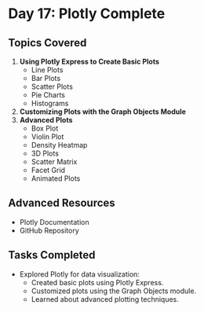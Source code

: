# Day 17: Plotly Complete

## Topics Covered

1. **Using Plotly Express to Create Basic Plots**
    - Line Plots
    - Bar Plots
    - Scatter Plots
    - Pie Charts
    - Histograms
2. **Customizing Plots with the Graph Objects Module**
3. **Advanced Plots**
    - Box Plot
    - Violin Plot
    - Density Heatmap
    - 3D Plots
    - Scatter Matrix
    - Facet Grid
    - Animated Plots

## Advanced Resources

- Plotly Documentation
- GitHub Repository

## Tasks Completed

- Explored Plotly for data visualization:
    - Created basic plots using Plotly Express.
    - Customized plots using the Graph Objects module.
    - Learned about advanced plotting techniques.